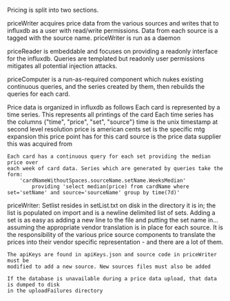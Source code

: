 Pricing is split into two sections.

priceWriter acquires price data from the various sources and writes that to
influxdb as a user with read/write permissions. Data from each source is a
tagged with the source name. priceWriter is run as a daemon

priceReader is embeddable and focuses on providing a readonly interface for
the influxdb. Queries are templated but readonly user permissions mitigates
all potential injection attacks.

priceComputer is a run-as-required component which nukes existing continuous
queries, and the series created by them, then rebuilds the queries for
each card.

Price data is organized in influxdb as follows
	Each card is represented by a time series. This represents all printings of the card
	Each time series has the columns {"time", "price", "set", "source"}
	time is the unix timestamp at second level resolution
	price is american cents
	set is the specific mtg expansion this price point has for this card
	source is the price data supplier this was acquired from
	
	Each card has a continuous query for each set providing the median price over
	each week of card data. Series which are generated by queries take the form:
		'cardNameWithoutSpaces.sourceName.setName.WeeksMedian'
			providing 'select median(price) from cardName where set='setName' and source='sourceName' group by time(7d)'
	
priceWriter:
	Setlist resides in setList.txt on disk in the directory it is in; the list
	is populated on import and is a newline delimited list of sets. Adding a
	set is as easy as adding a new line to the file and putting the set name in...
	assuming the appropriate vendor translation is in place for each source.
	It is the responsibility of the various price source components to translate
	the prices into their vendor specific representation - and there are a lot of them.
	
	The apiKeys are found in apiKeys.json and source code in priceWriter must be
	modified to add a new source. New sources files must also be added
	
	If the database is unavailable during a price data upload, that data is dumped to disk
	in the uploadFailures directory
	